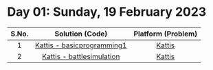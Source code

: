 # Day 01: Sunday, 19 February 2023

| S.No. |                                   Solution (**Code**)                                   |                    Platform (**Problem**)                    |
| :---: | :-------------------------------------------------------------------------------------: | :----------------------------------------------------------: |
|   1   | [Kattis - basicprogramming1](/Day%2001%20-%20190223/Kattis%20-%20basicprogramming1.cpp) | [Kattis](https://open.kattis.com/problems/basicprogramming1) |
|   2   |  [Kattis - battlesimulation](/Day%2001%20-%20190223/Kattis%20-%20battlesimulation.cpp)  | [Kattis](https://open.kattis.com/problems/battlesimulation)  |
